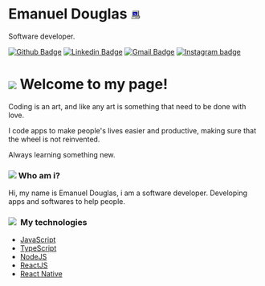# Emanuel Douglas <img src="https://github.com/TheDudeThatCode/TheDudeThatCode/blob/master/Assets/PC.gif" width="20px">

Software developer.

[![Github Badge](https://img.shields.io/badge/-Github-000?style=flat-square&logo=Github&logoColor=white&link=https://github.com/emanuel-douglas)](https://github.com/emanuel-douglas)
[![Linkedin Badge](https://img.shields.io/badge/-LinkedIn-0078D7?style=flat-square&logo=Linkedin&logoColor=white&link=https://www.linkedin.com/in/emanuel-douglas/)](https://www.linkedin.com/in/emanuel-douglas/) 
[![Gmail Badge](https://img.shields.io/badge/-Gmail-bd1c00?style=flat-square&logo=Gmail&logoColor=white&link=mailto:email.emanueldouglas@gmail.com)](mailto:email.emanueldouglas@gmail.com)
[![Instagram badge](https://img.shields.io/badge/-Instagram-dc5273?style=flat-square&logo=Instagram&logoColor=white&link=https://www.instagram.com/doug.788/)](https://www.instagram.com/doug.788)

# <img src="https://github.com/TheDudeThatCode/TheDudeThatCode/blob/master/Assets/Hi.gif" width="29px"> Welcome to my page!

Coding is an art, and like any art is something that need to be done with love.

I code apps to make people's lives easier and productive, making sure that the wheel is not reinvented.

Always learning something new.

### <img src="https://github.com/TheDudeThatCode/TheDudeThatCode/blob/master/Assets/Developer.gif" width="20px"> Who am i?

Hi, my name is Emanuel Douglas, i am a software developer. Developing apps and softwares to help people.

### <img src="https://github.com/TheDudeThatCode/TheDudeThatCode/blob/master/Assets/Earth.gif" width="20px">&nbsp; My technologies 

- [JavaScript](https://www.w3schools.com/js/default.asp)
- [TypeScript](https://www.typescriptlang.org/)
- [NodeJS](https://nodejs.org/en/)
- [ReactJS](https://pt-br.reactjs.org/)
- [React Native](https://reactnative.dev/)
